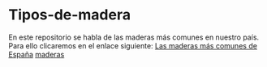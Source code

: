 # Tipos-de-madera
En este repositorio se habla de las maderas más comunes en nuestro país.
Para ello clicaremos en el enlace siguiente: [Las maderas más comunes de España](Tipos_madera.md)
[maderas](C:\Users\UsuarioT\Desktop\madera.jpg)
